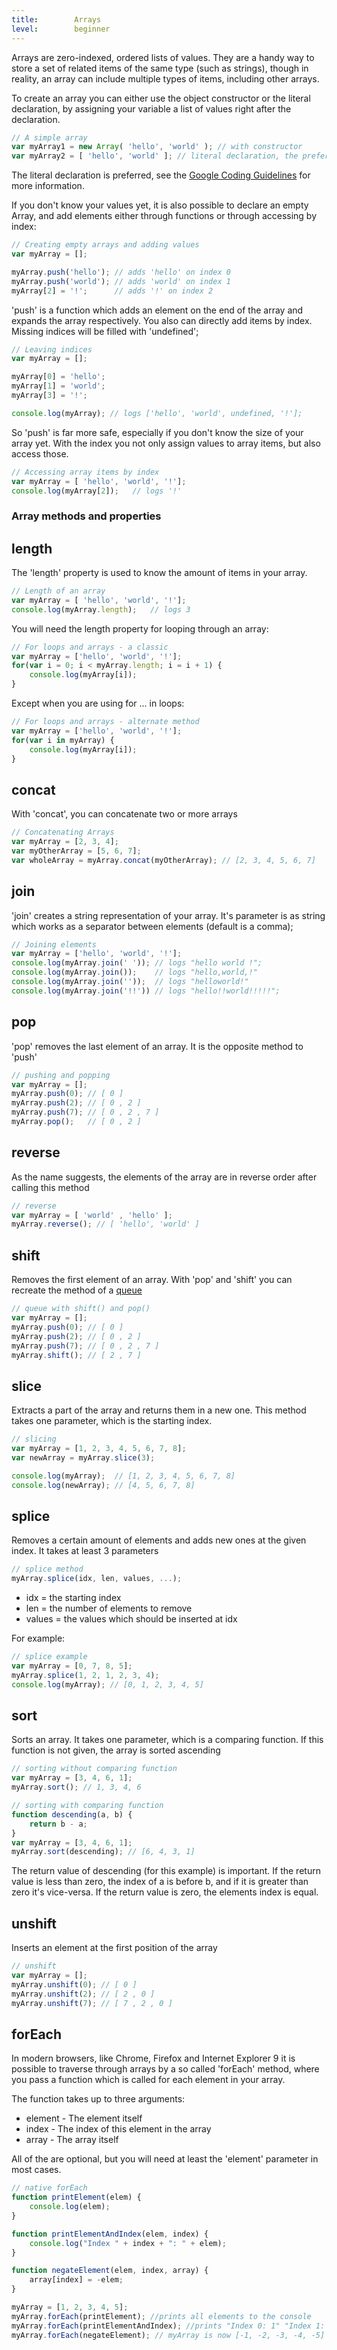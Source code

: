 ```yaml
---
title:        Arrays
level:        beginner
---
```

Arrays are zero-indexed, ordered lists of values. They are a handy way to store a set of
related items of the same type (such as strings), though in reality, an array
can include multiple types of items, including other arrays.

To create an array you can either use the object constructor or the literal declaration,
by assigning your variable a list of values right after the declaration.

``` js
// A simple array
var myArray1 = new Array( 'hello', 'world' ); // with constructor
var myArray2 = [ 'hello', 'world' ]; // literal declaration, the preferred way
```

The literal declaration is preferred, see the 
[Google Coding Guidelines](http://google-styleguide.googlecode.com/svn/trunk/javascriptguide.xml#Array_and_Object_literals)
for more information.

If you don't know your values yet, it is also possible to declare an empty Array, and
add elements either through functions or through accessing by index:


``` js
// Creating empty arrays and adding values
var myArray = [];

myArray.push('hello'); // adds 'hello' on index 0
myArray.push('world'); // adds 'world' on index 1
myArray[2] = '!';	   // adds '!' on index 2
```

'push' is a function which adds an element on the end of the array and expands the array
respectively. You also can directly add items by index. Missing indices will be filled
with 'undefined';

``` js
// Leaving indices
var myArray = [];

myArray[0] = 'hello'; 
myArray[1] = 'world'; 
myArray[3] = '!';

console.log(myArray); // logs ['hello', 'world', undefined, '!'];
```

So 'push' is far more safe, especially if you don't know the size of your
array yet. With the index you not only assign values to array items, but also
access those.

``` js
// Accessing array items by index
var myArray = [ 'hello', 'world', '!'];
console.log(myArray[2]);   // logs '!'
```

### Array methods and properties

## length

The 'length' property is used to know the amount of items in your array.

``` js
// Length of an array
var myArray = [ 'hello', 'world', '!'];
console.log(myArray.length);   // logs 3
```

You will need the length property for looping through an array:

``` js
// For loops and arrays - a classic
var myArray = ['hello', 'world', '!'];
for(var i = 0; i < myArray.length; i = i + 1) {
	console.log(myArray[i]);
}
```

Except when you are using for ... in loops:

``` js
// For loops and arrays - alternate method
var myArray = ['hello', 'world', '!'];
for(var i in myArray) {
	console.log(myArray[i]);
}
```

## concat

With 'concat', you can concatenate two or more arrays

``` js
// Concatenating Arrays
var myArray = [2, 3, 4];
var myOtherArray = [5, 6, 7];
var wholeArray = myArray.concat(myOtherArray); // [2, 3, 4, 5, 6, 7]
```

## join

'join' creates a string representation of your array. It's parameter is as string
which works as a separator between elements (default is a comma);

``` js
// Joining elements
var myArray = ['hello', 'world', '!'];
console.log(myArray.join(' ')); // logs "hello world !";
console.log(myArray.join()); 	// logs "hello,world,!"
console.log(myArray.join('')); 	// logs "helloworld!"
console.log(myArray.join('!!')) // logs "hello!!world!!!!!";
```

## pop

'pop' removes the last element of an array. It is the opposite method to 'push'

``` js
// pushing and popping
var myArray = [];
myArray.push(0); // [ 0 ]
myArray.push(2); // [ 0 , 2 ]
myArray.push(7); // [ 0 , 2 , 7 ]
myArray.pop();   // [ 0 , 2 ]
```

## reverse 

As the name suggests, the elements of the array are in reverse order after calling
this method

``` js 
// reverse
var myArray = [ 'world' , 'hello' ];
myArray.reverse(); // [ 'hello', 'world' ]
```

## shift

Removes the first element of an array. With 'pop' and 'shift' you can recreate the
method of a [queue](http://en.wikipedia.org/wiki/Queue_(data_structure))

``` js 
// queue with shift() and pop()
var myArray = [];
myArray.push(0); // [ 0 ]
myArray.push(2); // [ 0 , 2 ]
myArray.push(7); // [ 0 , 2 , 7 ]
myArray.shift(); // [ 2 , 7 ]
```

## slice

Extracts a part of the array and returns them in a new one. This method takes one
parameter, which is the starting index.

``` js
// slicing
var myArray = [1, 2, 3, 4, 5, 6, 7, 8];
var newArray = myArray.slice(3);

console.log(myArray);  // [1, 2, 3, 4, 5, 6, 7, 8]
console.log(newArray); // [4, 5, 6, 7, 8]
```

## splice

Removes a certain amount of elements and adds new ones at the given index. It takes
at least 3 parameters

``` js
// splice method
myArray.splice(idx, len, values, ...);
```

* idx = the starting index
* len = the number of elements to remove
* values = the values which should be inserted at idx

For example:

``` js
// splice example
var myArray = [0, 7, 8, 5];
myArray.splice(1, 2, 1, 2, 3, 4);
console.log(myArray); // [0, 1, 2, 3, 4, 5]
```

## sort

Sorts an array. It takes one parameter, which is a comparing function. If this function is not
given, the array is sorted ascending

``` js
// sorting without comparing function
var myArray = [3, 4, 6, 1];
myArray.sort(); // 1, 3, 4, 6
```

``` js
// sorting with comparing function
function descending(a, b) {
	return b - a;
}
var myArray = [3, 4, 6, 1];
myArray.sort(descending); // [6, 4, 3, 1]
```

The return value of descending (for this example) is important. If the return value is
less than zero, the index of a is before b, and if it is greater than zero it's vice-versa.
If the return value is zero, the elements index is equal.

## unshift

Inserts an element at the first position of the array

``` js
// unshift
var myArray = [];
myArray.unshift(0); // [ 0 ]
myArray.unshift(2); // [ 2 , 0 ]
myArray.unshift(7); // [ 7 , 2 , 0 ]
```

## forEach

In modern browsers, like Chrome, Firefox and Internet Explorer 9 it is possible to traverse 
through arrays by a so called 'forEach' method, where you pass a function which is called
for each element in your array.

The function takes up to three arguments:
* element - The element itself
* index - The index of this element in the array
* array - The array itself

All of the are optional, but you will need at least the 'element' parameter in most cases.

``` js 
// native forEach
function printElement(elem) {
	console.log(elem);
}

function printElementAndIndex(elem, index) {
	console.log("Index " + index + ": " + elem);
}

function negateElement(elem, index, array) {
	array[index] = -elem;
}

myArray = [1, 2, 3, 4, 5];
myArray.forEach(printElement); //prints all elements to the console
myArray.forEach(printElementAndIndex); //prints "Index 0: 1" "Index 1: 2" "Index 2: 3" ...
myArray.forEach(negateElement); // myArray is now [-1, -2, -3, -4, -5]
```
